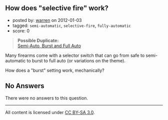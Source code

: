 ## How does "selective fire" work?

- posted by: [warren](https://stackexchange.com/users/-1/143-warren) on 2012-01-03
- tagged: `semi-automatic`, `selective-fire`, `fully-automatic`
- score: 0

> **Possible Duplicate:**  
> [Semi-Auto, Burst and Full Auto](http://firearms.stackexchange.com/questions/794/semi-auto-burst-and-full-auto)  

<!-- End of automatically inserted text -->

Many firearms come with a selector switch that can go from safe to semi-automatic to burst to full auto (or variations on the theme).

How does a "burst" setting work, mechanically?

## No Answers

There were no answers to this question.


---

All content is licensed under [CC BY-SA 3.0](https://creativecommons.org/licenses/by-sa/3.0/).
